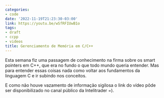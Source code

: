 ```yaml
---
categories:
- code
date: '2022-11-19T21:23:30-03:00'
link: https://youtu.be/wSfRFIUwB1o
tags:
- draft
- ccpp
- videos
title: Gerenciamento de Memória em C/C++
---
```


Esta semana fiz uma passagem de conhecimento na firma sobre os smart pointers em C++, que era no fundo o que todo mundo queria entender. Mas para entender essas coisas nada como voltar aos fundamentos da linguagem C e ir subindo nos conceitos.

E como não houve vazamento de informação sigilosa o link do vídeo pôde ser disponibilizado no canal público da Intelitrader =).
